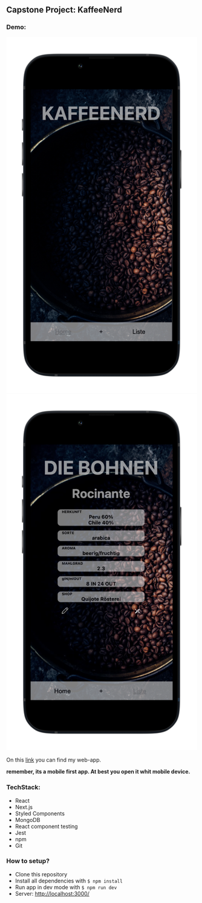 ## Capstone Project: KaffeeNerd

### Demo:

![Home](public/Screenshot_Home_Iphone13.png)
![Liste](public/Screenshot_List_Iphone13.png)

On this [link](https://kaffee-nerd-tmwgnr.vercel.app/) you can find my web-app.

**remember, its a mobile first app.
At best you open it whit mobile device.**

### TechStack:

- React
- Next.js
- Styled Components
- MongoDB
- React component testing
- Jest
- npm
- Git

### How to setup?

- Clone this repository
- Install all dependencies with `$ npm install`
- Run app in dev mode with `$ npm run dev`
- Server: [http://localhost:3000/](http://localhost:3000/)
